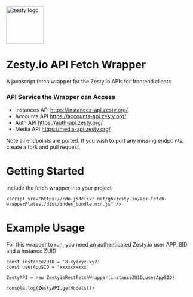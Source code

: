 <img src="https://brand.zesty.io/zesty-io-logo-horizontal.png" height="100" alt="zesty logo" />

# Zesty.io API Fetch Wrapper

A javascript fetch wrapper for the Zesty.io APIs for frontend clients.

### API Service the Wrapper can Access

- Instances API https://instances-api.zesty.org/
- Accounts API https://accounts-api.zesty.org/
- Auth API https://auth-api.zesty.org/
- Media API https://media-api.zesty.org/

Note all endpoints are ported. If you wish to port any missing endpoints, create a fork and pull request.

# Getting Started

Include the fetch wrapper into your project

```
<script src="https://cdn.jsdelivr.net/gh/zesty-io/api-fetch-wrapper@latest/dist/index_bundle.min.js" />
```

# Example Usage

For this wrapper to run, you need an authenticated Zesty.io user APP_SID and a Instance ZUID

```
const instanceZUID = '8-xyzxyz-xyz'
const userAppSID = 'xxxxxxxxxx'

ZestyAPI = new ZestyioRestFetchWrapper(instanceZUID,userAppSID)

console.log(ZestyAPI.getModels())

```

